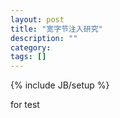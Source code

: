 ```yaml
---
layout: post
title: "宽字节注入研究"
description: ""
category: 
tags: []
---
```

{% include JB/setup %}

for test
